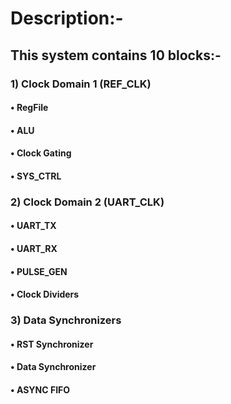 # Description:-    
## This system contains 10 blocks:-       
### 1) Clock Domain 1 (REF_CLK)     
#### • RegFile     
#### • ALU    
#### • Clock Gating    
#### • SYS_CTRL    
### 2) Clock Domain 2 (UART_CLK)    
#### • UART_TX      
#### • UART_RX       
#### • PULSE_GEN        
#### • Clock Dividers      
### 3) Data Synchronizers        
#### • RST Synchronizer         
#### • Data Synchronizer      
#### • ASYNC FIFO       
   
